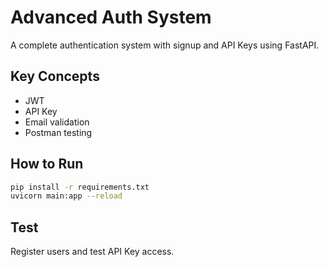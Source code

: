 # Advanced Auth System

A complete authentication system with signup and API Keys using FastAPI.

## Key Concepts
- JWT
- API Key
- Email validation
- Postman testing

## How to Run
```sh
pip install -r requirements.txt
uvicorn main:app --reload
```

## Test
Register users and test API Key access.
